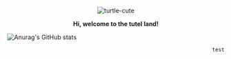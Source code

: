 <p align="center"

   ![turtle-cute](https://user-images.githubusercontent.com/104424918/187194243-8204e591-a68b-41ed-8f05-9cb059df00dd.gif)
   
<p align="center"

   **Hi, welcome to the tutel land!**
   
<p align="left"

![Anurag's GitHub stats](https://github-readme-stats.vercel.app/api?username=Valsimot&show_icons=true&theme=github_dark)

<p align="right"
         
         test
</p>
